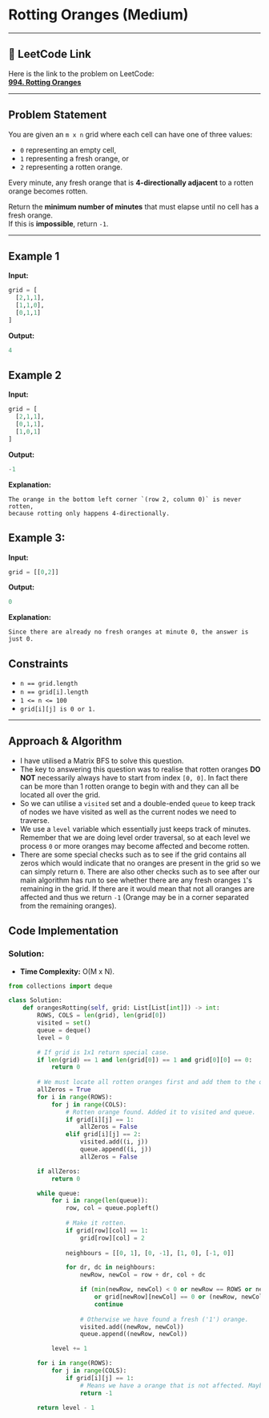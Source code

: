 # Rotting Oranges (Medium)

---

## 🔗 LeetCode Link

Here is the link to the problem on LeetCode:  
[**994. Rotting Oranges**](https://leetcode.com/problems/rotting-oranges/)

---

## Problem Statement

You are given an `m x n` grid where each cell can have one of three values:

- `0` representing an empty cell,
- `1` representing a fresh orange, or
- `2` representing a rotten orange.

Every minute, any fresh orange that is **4-directionally adjacent** to a rotten orange becomes rotten.

Return the **minimum number of minutes** that must elapse until no cell has a fresh orange.  
If this is **impossible**, return `-1`.

---

## **Example 1**

**Input:**

```python
grid = [
  [2,1,1],
  [1,1,0],
  [0,1,1]
]
```

**Output:**
```python
4
```

## **Example 2**

**Input:**

```python
grid = [
  [2,1,1],
  [0,1,1],
  [1,0,1]
]
```

**Output:**
```python
-1
```

**Explanation:**
```plaintext
The orange in the bottom left corner `(row 2, column 0)` is never rotten,
because rotting only happens 4-directionally.
```

## **Example 3:**

**Input:**

```python
grid = [[0,2]]
```

**Output:**
```python
0
```

**Explanation:**
```plaintext
Since there are already no fresh oranges at minute 0, the answer is just 0.
```

## Constraints

- `n == grid.length`
- `n == grid[i].length`
- `1 <= n <= 100`
- `grid[i][j] is 0 or 1.`

---

## Approach & Algorithm

- I have utilised a Matrix BFS to solve this question.
- The key to answering this question was to realise that rotten oranges **DO NOT** necessarily always have to start from index `[0, 0]`. In fact there can be more than 1 rotten orange to begin with and they can all be located all over the grid.
- So we can utilise a `visited` set and a double-ended `queue` to keep track of nodes we have visited as well as the current nodes we need to traverse.
- We use a `level` variable which essentially just keeps track of minutes. Remember that we are doing level order traversal, so at each level we process `0` or more oranges may become affected and become rotten.
- There are some special checks such as to see if the grid contains all zeros which would indicate that no oranges are present in the grid so we can simply return `0`. There are also other checks such as to see after our main algorithm has run to see whether there are any fresh oranges `1`'s remaining in the grid. If there are it would mean that not all oranges are affected and thus we return `-1` (Orange may be in a corner separated from the remaining oranges). 

## Code Implementation

### Solution:

- **Time Complexity:** O(M x N).

```python
from collections import deque

class Solution:
    def orangesRotting(self, grid: List[List[int]]) -> int:
        ROWS, COLS = len(grid), len(grid[0])
        visited = set()
        queue = deque()
        level = 0

        # If grid is 1x1 return special case.
        if len(grid) == 1 and len(grid[0]) == 1 and grid[0][0] == 0:
            return 0
        
        # We must locate all rotten oranges first and add them to the queue. Find all "2's".
        allZeros = True
        for i in range(ROWS):
            for j in range(COLS):
                # Rotten orange found. Added it to visited and queue.
                if grid[i][j] == 1:
                    allZeros = False
                elif grid[i][j] == 2:
                    visited.add((i, j))
                    queue.append((i, j))
                    allZeros = False

        if allZeros:
            return 0

        while queue:
            for i in range(len(queue)):
                row, col = queue.popleft()
                
                # Make it rotten.
                if grid[row][col] == 1:
                    grid[row][col] = 2
                
                neighbours = [[0, 1], [0, -1], [1, 0], [-1, 0]]

                for dr, dc in neighbours:
                    newRow, newCol = row + dr, col + dc

                    if (min(newRow, newCol) < 0 or newRow == ROWS or newCol == COLS
                        or grid[newRow][newCol] == 0 or (newRow, newCol) in visited):
                        continue
                    
                    # Otherwise we have found a fresh ('1') orange. 
                    visited.add((newRow, newCol))
                    queue.append((newRow, newCol))

            level += 1

        for i in range(ROWS):
            for j in range(COLS):
                if grid[i][j] == 1:
                    # Means we have a orange that is not affected. Maybe far away.
                    return -1

        return level - 1
```
